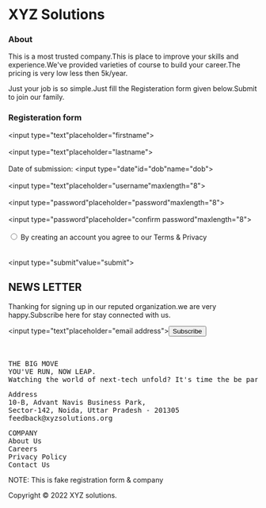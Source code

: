 
<!DOCTYPE html>
<html>
  
<head>
  
  <title>XYZ solutions</title>
  <h1>XYZ Solutions</h1>
  <h3>About</h3>
  <p>This is a most trusted company.This is place to improve your skills and experience.We've provided varieties of course to build your career.The pricing is very low less then 5k/year.
  </p>
  <p> Just your job is so simple.Just fill the Registeration form given below.Submit to join our family.
  </p>
 <form>
<h3>Registeration form</h3>
</head>

<input type="text"placeholder="firstname"> <br> <br>
<input type="text"placeholder="lastname"> <br> <br>
<label for="don"> Date of submission: </label>
<input type="date"id="dob"name="dob"> <br> <br>
<input type="text"placeholder="username"maxlength="8">  <br> <br>
<input type="password"placeholder="password"maxlength="8"> <br> <br>
<input type="password"placeholder="confirm password"maxlength="8"> <br> <br>
<input type="radio"> By creating an account you agree to our Terms & Privacy <br> <br>  
<input type="submit"value="submit">
</form>

<h2>NEWS LETTER </h2>
<p>Thanking for signing up in our reputed organization.we are very happy.Subscribe here for stay connected with us.</p>

<input type="text"placeholder="email address"><input type="submit" value="Subscribe"><br> <br>
<pre> 
THE BIG MOVE
YOU'VE RUN, NOW LEAP.
Watching the world of next-tech unfold? It's time the be part of it</pre>
<pre>
Address
10-B, Advant Navis Business Park,
Sector-142, Noida, Uttar Pradesh - 201305
feedback@xyzsolutions.org </pre>

<pre>
COMPANY
About Us
Careers
Privacy Policy
Contact Us</pre>
NOTE: This is fake registration form & company 
  
 <p>Copyright &copy; 2022 XYZ solutions.</p>
 </body>
 </html>
